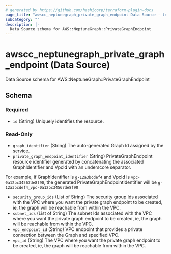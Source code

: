 ```yaml
---
# generated by https://github.com/hashicorp/terraform-plugin-docs
page_title: "awscc_neptunegraph_private_graph_endpoint Data Source - terraform-provider-awscc"
subcategory: ""
description: |-
  Data Source schema for AWS::NeptuneGraph::PrivateGraphEndpoint
---
```


# awscc_neptunegraph_private_graph_endpoint (Data Source)

Data Source schema for AWS::NeptuneGraph::PrivateGraphEndpoint



<!-- schema generated by tfplugindocs -->
## Schema

### Required

- `id` (String) Uniquely identifies the resource.

### Read-Only

- `graph_identifier` (String) The auto-generated Graph Id assigned by the service.
- `private_graph_endpoint_identifier` (String) PrivateGraphEndpoint resource identifier generated by concatenating the associated GraphIdentifier and VpcId with an underscore separator.

 For example, if GraphIdentifier is `g-12a3bcdef4` and VpcId is `vpc-0a12bc34567de8f90`, the generated PrivateGraphEndpointIdentifier will be `g-12a3bcdef4_vpc-0a12bc34567de8f90`
- `security_group_ids` (List of String) The security group Ids associated with the VPC where you want the private graph endpoint to be created, ie, the graph will be reachable from within the VPC.
- `subnet_ids` (List of String) The subnet Ids associated with the VPC where you want the private graph endpoint to be created, ie, the graph will be reachable from within the VPC.
- `vpc_endpoint_id` (String) VPC endpoint that provides a private connection between the Graph and specified VPC.
- `vpc_id` (String) The VPC where you want the private graph endpoint to be created, ie, the graph will be reachable from within the VPC.
